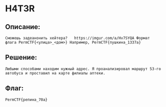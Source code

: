 # H4T3R 

## Описание:
` Сможешь задеанонить хейтера?  
https://imgur.com/a/Hv7SYQA
Формат флага PermCTF{<улица>_<дом>}
Например, PermCTF{пушкина_1337а}
`

## Решение:
`Любыми способами находим нужный адрес. Я проанализировал маршрут 53-го автобуса и проставил на карте филиалы аптеки.`
## Флаг:
`PermCTF{репина_70а}` 
